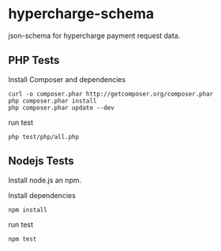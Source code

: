 # hypercharge-schema

json-schema for hypercharge payment request data.

## PHP Tests

Install Composer and dependencies

	curl -o composer.phar http://getcomposer.org/composer.phar
	php composer.phar install
	php composer.phar update --dev

run test

	php test/php/all.php

## Nodejs Tests

Install node.js an npm.

Install dependencies

	npm install

run test

	npm test